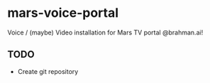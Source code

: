 # mars-voice-portal
Voice / (maybe) Video installation for Mars TV portal @brahman.ai!

## TODO

* Create git repository

